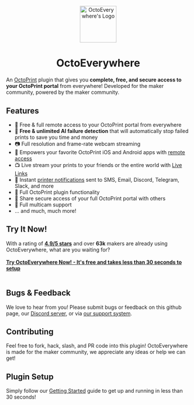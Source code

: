 <p align="center"><img src="https://octoeverywhere.com/img/logo.png" alt="OctoEverywhere's Logo" style="width:100px" /></p>
<h1 align="center" style="margin-bottom:20px">OctoEverywhere</h1>

An [OctoPrint](https://octoprint.org/) plugin that gives you **complete, free, and secure access to your OctoPrint portal** from everywhere! Developed for the maker community, powered by the maker community.

## Features

- 🚀 Free & full remote access to your OctoPrint portal from everywhere
- 🤖 **Free & unlimited AI failure detection** that will automatically stop failed prints to save you time and money
- 📷 Full resolution and frame-rate webcam streaming
- 📱 Empowers your favorite OctoPrint iOS and Android apps with [remote access](https://octoeverywhere.com/appsetup?source=github_readme)
- 📺 Live stream your prints to your friends or the entire world with [Live Links](https://octoeverywhere.com/live?source=github_readme)
- 🔔 Instant [printer notifications](https://octoeverywhere.com/notifications?source=github_readme) sent to SMS, Email, Discord, Telegram, Slack, and more
- 💪 Full OctoPrint plugin functionality
- 🔗 Share secure access of your full OctoPrint portal with others
- 🤹 Full multicam support
- ... and much, much more!

## Try It Now!

With a rating of **[4.9/5 stars](https://www.trustpilot.com/review/octoeverywhere.com)** and over **63k** makers are already using OctoEverywhere, what are you waiting for?
<br/>
<br/>
**[Try OctoEverywhere Now! - It's free and takes less than 30 seconds to setup](https://octoeverywhere.com/getstarted?source=github_plugin_repo)**
<br/>
<br/>

## Bugs & Feedback

We love to hear from you! Please submit bugs or feedback on this github page, our [Discord server](https://discord.gg/v3qbxPee4E), or via [our support system](https://octoeverywhere.com/support).

## Contributing

Feel free to fork, hack, slash, and PR code into this plugin! OctoEverywhere is made for the maker community, we appreciate any ideas or help we can get!

## Plugin Setup

Simply follow our [Getting Started](https://octoeverywhere.com/getstarted?source=github_plugin_repo) guide to get up and running in less than 30 seconds!